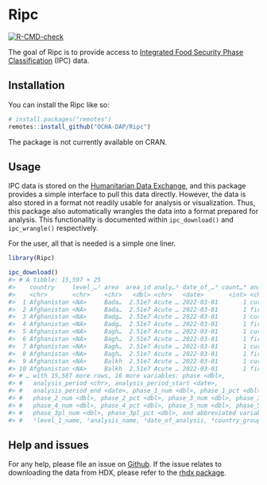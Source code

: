 
<!-- README.md is generated from README.Rmd. Please edit that file -->

# Ripc

<!-- badges: start -->

[![R-CMD-check](https://github.com/OCHA-DAP/Ripc/actions/workflows/R-CMD-check.yaml/badge.svg)](https://github.com/OCHA-DAP/Ripc/actions/workflows/R-CMD-check.yaml)
<!-- badges: end -->

The goal of Ripc is to provide access to [Integrated Food Security Phase
Classification](https://www.ipcinfo.org) (IPC) data.

## Installation

You can install the Ripc like so:

``` r
# install.packages("remotes")
remotes::install_github("OCHA-DAP/Ripc")
```

The package is not currently available on CRAN.

## Usage

IPC data is stored on the [Humanitarian Data
Exchange](https://data.humdata.org/dataset/ipc-country-data), and this
package provides a simple interface to pull this data directly. However,
the data is also stored in a format not readily usable for analysis or
visualization. Thus, this package also automatically wrangles the data
into a format prepared for analysis. This functionality is documented
within `ipc_download()` and `ipc_wrangle()` respectively.

For the user, all that is needed is a simple one liner.

``` r
library(Ripc)

ipc_download()
#> # A tibble: 15,597 × 25
#>    country     level_…¹ area  area_id analy…² date_of_…³ count…⁴ analy…⁵ popul…⁶
#>    <chr>       <chr>    <chr>   <dbl> <chr>   <date>       <int> <chr>     <dbl>
#>  1 Afghanistan <NA>     Bada…  2.51e7 Acute … 2022-03-01       1 current 1401209
#>  2 Afghanistan <NA>     Bada…  2.51e7 Acute … 2022-03-01       1 first_… 1401209
#>  3 Afghanistan <NA>     Badg…  2.51e7 Acute … 2022-03-01       1 current  730566
#>  4 Afghanistan <NA>     Badg…  2.51e7 Acute … 2022-03-01       1 first_…  730566
#>  5 Afghanistan <NA>     Bagh…  2.51e7 Acute … 2022-03-01       1 current 1077131
#>  6 Afghanistan <NA>     Bagh…  2.51e7 Acute … 2022-03-01       1 first_… 1077131
#>  7 Afghanistan <NA>     Bagh…  2.51e7 Acute … 2022-03-01       1 current  271631
#>  8 Afghanistan <NA>     Bagh…  2.51e7 Acute … 2022-03-01       1 first_…  271631
#>  9 Afghanistan <NA>     Balkh  2.51e7 Acute … 2022-03-01       1 current 1356012
#> 10 Afghanistan <NA>     Balkh  2.51e7 Acute … 2022-03-01       1 first_… 1356012
#> # … with 15,587 more rows, 16 more variables: phase <dbl>,
#> #   analysis_period <chr>, analysis_period_start <date>,
#> #   analysis_period_end <date>, phase_1_num <dbl>, phase_1_pct <dbl>,
#> #   phase_2_num <dbl>, phase_2_pct <dbl>, phase_3_num <dbl>, phase_3_pct <dbl>,
#> #   phase_4_num <dbl>, phase_4_pct <dbl>, phase_5_num <dbl>, phase_5_pct <dbl>,
#> #   phase_3pl_num <dbl>, phase_3pl_pct <dbl>, and abbreviated variable names
#> #   ¹​level_1_name, ²​analysis_name, ³​date_of_analysis, ⁴​country_group, …
```

## Help and issues

For any help, please file an issue on
[Github](https://github.com/OCHA-DAP/Ripc/issues). If the issue relates
to downloading the data from HDX, please refer to the [rhdx
package](https://github.com/dickoa/rhdx).
